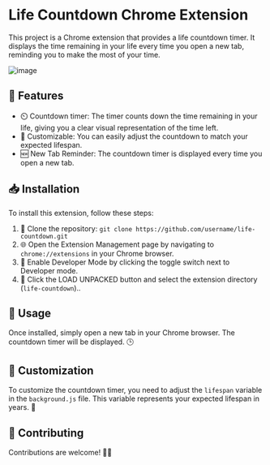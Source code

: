 # Life Countdown Chrome Extension

This project is a Chrome extension that provides a life countdown timer. It displays the time remaining in your life every time you open a new tab, reminding you to make the most of your time.

![image](https://github.com/code-sharad/Life-Countdown-Extension/assets/61672294/44fe9ff4-c149-4c14-ad5d-4402d9c46ff6)

## 🎉 Features

- ⏲️ Countdown timer: The timer counts down the time remaining in your life, giving you a clear visual representation of the time left.
- 🔧 Customizable: You can easily adjust the countdown to match your expected lifespan.
- 🆕 New Tab Reminder: The countdown timer is displayed every time you open a new tab.

## 📥 Installation

To install this extension, follow these steps:

1. 🐑 Clone the repository: `git clone https://github.com/username/life-countdown.git`
2. 🌐 Open the Extension Management page by navigating to `chrome://extensions` in your Chrome browser.
3. 🔨 Enable Developer Mode by clicking the toggle switch next to Developer mode.
4. 📂 Click the LOAD UNPACKED button and select the extension directory (`life-countdown`)..

## 🚀 Usage

Once installed, simply open a new tab in your Chrome browser. The countdown timer will be displayed. 🕒

## 🔧 Customization

To customize the countdown timer, you need to adjust the `lifespan` variable in the `background.js` file. This variable represents your expected lifespan in years. 📅

## 🤝 Contributing

Contributions are welcome! 👨‍💻
